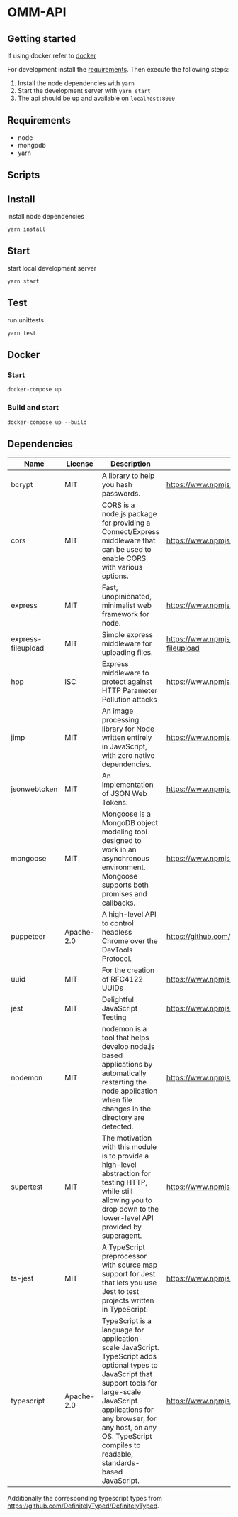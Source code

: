 # OMM-API

## Getting started

If using docker refer to [docker](#Docker)

For development install the [requirements](#Requirements).
Then execute the following steps:
1. Install the node dependencies with `yarn`
2. Start the development server with `yarn start`
3. The api should be up and available on `localhost:8000` 

## Requirements
- node 
- mongodb 
- yarn

## Scripts

## Install

install node dependencies

`yarn install`

## Start

start local development server

`yarn start`

## Test

run unittests

`yarn test`

## Docker 

### Start
`docker-compose up`

### Build and start
`docker-compose up --build`


## Dependencies

| Name        | License       | Description  | Link |
| ------------- | ------------- | ----- | ------- |
| bcrypt     | MIT | A library to help you hash passwords. | https://www.npmjs.com/package/bcrypt |
| cors      | MIT   | CORS is a node.js package for providing a Connect/Express middleware that can be used to enable CORS with various options.  | https://www.npmjs.com/package/cors |
| express |  MIT |   Fast, unopinionated, minimalist web framework for node.  | https://www.npmjs.com/package/express |
| express-fileupload | MIT |  Simple express middleware for uploading files. | https://www.npmjs.com/package/express-fileupload |
| hpp | ISC | Express middleware to protect against HTTP Parameter Pollution attacks | https://www.npmjs.com/package/hpp |
| jimp | MIT | An image processing library for Node written entirely in JavaScript, with zero native dependencies. | https://www.npmjs.com/package/jimp |
| jsonwebtoken | MIT | An implementation of JSON Web Tokens. | https://www.npmjs.com/package/jsonwebtoken |
| mongoose | MIT | Mongoose is a MongoDB object modeling tool designed to work in an asynchronous environment. Mongoose supports both promises and callbacks. | https://www.npmjs.com/package/mongoose |
| puppeteer | Apache-2.0 | A high-level API to control headless Chrome over the DevTools Protocol. | https://github.com/puppeteer/puppeteer#readme |
| uuid | MIT | For the creation of RFC4122 UUIDs | https://www.npmjs.com/package/uuid |
| jest | MIT | Delightful JavaScript Testing | https://www.npmjs.com/package/jest |
| nodemon | MIT | nodemon is a tool that helps develop node.js based applications by automatically restarting the node application when file changes in the directory are detected. | https://www.npmjs.com/package/nodemon |
| supertest | MIT | The motivation with this module is to provide a high-level abstraction for testing HTTP, while still allowing you to drop down to the lower-level API provided by superagent. | https://www.npmjs.com/package/supertest |
| ts-jest | MIT | A TypeScript preprocessor with source map support for Jest that lets you use Jest to test projects written in TypeScript. | https://www.npmjs.com/package/ts-jest |
| typescript | Apache-2.0 | TypeScript is a language for application-scale JavaScript. TypeScript adds optional types to JavaScript that support tools for large-scale JavaScript applications for any browser, for any host, on any OS. TypeScript compiles to readable, standards-based JavaScript. | https://www.npmjs.com/package/typescript |

Additionally the corresponding typescript types from https://github.com/DefinitelyTyped/DefinitelyTyped. 
